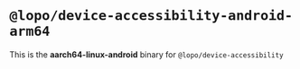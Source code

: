 # `@lopo/device-accessibility-android-arm64`

This is the **aarch64-linux-android** binary for `@lopo/device-accessibility`
